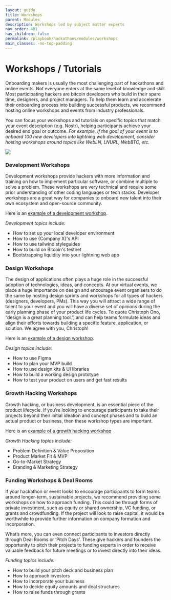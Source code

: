 ```yaml
---
layout: guide
title: Workshops
parent: Modules
description: Workshops led by subject matter experts
nav_order: 401
has_children: false
permalink: /playbook/hackathons/modules/workshops
main_classes: -no-top-padding
---
```


# Workshops / Tutorials
Onboarding makers is usually the most challenging part of hackathons and online events. Not everyone enters at the same level of knowledge and skill. Most participating hackers are bitcoin developers who build in their spare time, designers, and project managers. To help them learn and accelerate their onboarding process into building successful products, we recommend hosting online workshops and events from industry professionals.

You can focus your workshops and tutorials on specific topics that match your event description (e.g. Nostr), helping participants achieve your desired end goal or outcome. *For example, if the goal of your event is to onboard 100 new developers into lightning web development, consider hosting workshops around topics like WebLN, LNURL, WebBTC, etc.*

![](https://i.imgur.com/RD6qo1B.png)

### Development Workshops
Development workshops provide hackers with more information and training on how to implement particular software, or combine multiple to solve a problem. These workshops are very technical and require some prior understanding of other coding languages or tech stacks. Developer workshops are a great way for companies to onboard new talent into their own ecosystem and open-source community.

Here is an [example of a development workshop](https://www.youtube.com/watch?v=FT9MiC5pQh8&t=2s).

*Development topics include:*
- How to set up your local developer environment
- How to use {Company X}'s API
- How to use tailwind styleguides
- How to build on Bitcoin's testnet
- Bootstrapping liquidity into your lightning web app

### Design Workshops
The design of applications often plays a huge role in the successful adoption of technologies, ideas, and concepts. At our virtual events, we place a huge importance on design and encourage event organisers to do the same by hosting design sprints and workshops for all types of hackers (designers, developers, PMs). This way you will attract a wide range of talent to your event and you will have a diverse set of opinions during the early planning phase of your product life cycles. To quote Christoph Ono, “design is a great planning tool.”, and can help teams formulate ideas and align their efforts towards building a specific feature, application, or solution. We agree with you, Christoph!

Here is an [example of a design workshop](https://www.youtube.com/watch?v=Lsq9JUCiW8A).

*Design topics include:*
- How to use Figma
- How to plan your MVP build
- How to use design kits & UI libraries
- How to build a working design prototype
- How to test your product on users and get fast results

### Growth Hacking Workshops
Growth hacking, or business development, is an essential piece of the product lifecycle. If you’re looking to encourage participants to take their projects beyond their initial ideation and concept phases and to build an actual product or business, then these workshop types are important.

Here is an [example of a growth hacking workshop](https://www.youtube.com/watch?v=CFLumZ_qIJA&list=PLTIjqo3gXzjkrYD3YgKkl2Snl1eKXCNTG)

*Growth Hacking topics include:*
- Problem Definition & Value Proposition
- Product Market Fit & MVP
- Go-to-Market Strategy
- Branding & Marketing Strategy

### Funding Workshops & Deal Rooms
If your hackathon or event looks to encourage participants to form teams around longer-term, sustainable projects, we recommend providing some workshops on how to approach funding. This could be through forms of private investment, such as equity or shared ownership, VC funding, or grants and crowdfunding. If the project will look to raise capital, it would be worthwhile to provide further information on company formation and incorporation.

What’s more, you can even connect participants to investors directly through Deal Rooms or ‘Pitch Days’. These give hackers and founders the opportunity to pitch their projects to funding experts in order to receive valuable feedback for future meetings or to invest directly into their ideas.

*Funding topics include:*
- How to build your pitch deck and business plan
- How to approach investors
- How to incorporate your business
- How to decide equity amounts and deal structures
- How to raise funds through grants
